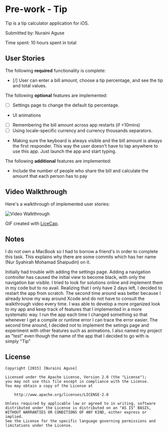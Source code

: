 # Pre-work - Tip

Tip is a tip calculator application for iOS.

Submitted by: Nuraini Aguse

Time spent: 10 hours spent in total

## User Stories

The following **required** functionality is complete:
* [/] User can enter a bill amount, choose a tip percentage, and see the tip and total values.

The following **optional** features are implemented:
* [ ] Settings page to change the default tip percentage.
* UI animations
* [ ] Remembering the bill amount across app restarts (if <10mins)
* [ ] Using locale-specific currency and currency thousands separators.
* Making sure the keyboard is always visible and the bill amount is always the first responder. This way the user doesn't have to tap anywhere to use this app. Just launch the app and start typing.

The following **additional** features are implemented:

* Include the number of people who share the bill and calculate the amount that each person has to pay

## Video Walkthrough 

Here's a walkthrough of implemented user stories:

<img src='http://i.imgur.com/qvsltqv.gif' title='Video Walkthrough' width='' alt='Video Walkthrough' />

GIF created with [LiceCap](http://www.cockos.com/licecap/).

## Notes

I do not own a MacBook so I had to borrow a friend's in order to complete this task. This explains why there are some commits which has her name (Nur Syahirah Mohamad Shaipudin) on it.

Initially had trouble with adding the settings page. Adding a navigation controller has caused the initial view to become black, with only the navigation bar visible. I tried to look for solutions online and implement them in my code but to no avail. Realizing that I only have 2 days left, I decided to restart the app from scratch. The second time around was better because I already know my way around Xcode and do not have to consult the walkthrough video every time. I was able to develop a more organized look to my app and keep track of features that I implemented in a more systematic way. I run the app each time I changed something so that whenever I get a compile or runtime error I can trace the error easier. The second time around, I decided not to implement the setings page and experiment with other features such as animations. I also named my project as "test" even though the name of the app that I decided to go with is simply "Tip"

## License

    Copyright [2015] [Nuraini Aguse]

    Licensed under the Apache License, Version 2.0 (the "License");
    you may not use this file except in compliance with the License.
    You may obtain a copy of the License at

        http://www.apache.org/licenses/LICENSE-2.0

    Unless required by applicable law or agreed to in writing, software
    distributed under the License is distributed on an "AS IS" BASIS,
    WITHOUT WARRANTIES OR CONDITIONS OF ANY KIND, either express or implied.
    See the License for the specific language governing permissions and
    limitations under the License.
